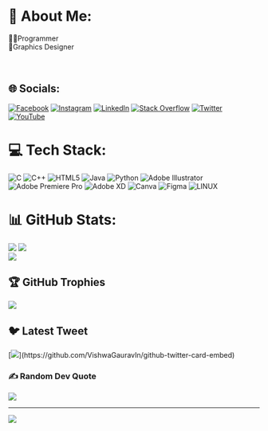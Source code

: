 # 💫 About Me:
👨‍💻Programmer<br>🎨Graphics Designer<br><br><br>


## 🌐 Socials:
[![Facebook](https://img.shields.io/badge/Facebook-%231877F2.svg?logo=Facebook&logoColor=white)](https://facebook.com/https://fb.com/sajjadul.islam.shuvoo) 
[![Instagram](https://img.shields.io/badge/Instagram-%23E4405F.svg?logo=Instagram&logoColor=white)](https://instagram.com/https://instagram.com/sajjadul.islam.shuvo) 
[![LinkedIn](https://img.shields.io/badge/LinkedIn-%230077B5.svg?logo=linkedin&logoColor=white)](https://linkedin.com/in/https://linkedin.com/in/sajjadul-islam-shuvo) 
[![Stack Overflow](https://img.shields.io/badge/-Stackoverflow-FE7A16?logo=stack-overflow&logoColor=white)](https://stackoverflow.com/users/https://stackoverflow.com/users/21212239/saju) [![Twitter](https://img.shields.io/badge/Twitter-%231DA1F2.svg?logo=Twitter&logoColor=white)](https://twitter.com/https://twitter.com/sajjad_shuvo_) 
[![YouTube](https://img.shields.io/badge/YouTube-%23FF0000.svg?logo=YouTube&logoColor=white)](https://youtube.com/@https://www.youtube.com/@x-knightfury)

# 💻 Tech Stack:
![C](https://img.shields.io/badge/c-%2300599C.svg?style=flat&logo=c&logoColor=white) ![C++](https://img.shields.io/badge/c++-%2300599C.svg?style=flat&logo=c%2B%2B&logoColor=white) ![HTML5](https://img.shields.io/badge/html5-%23E34F26.svg?style=flat&logo=html5&logoColor=white) ![Java](https://img.shields.io/badge/java-%23ED8B00.svg?style=flat&logo=java&logoColor=white) ![Python](https://img.shields.io/badge/python-3670A0?style=flat&logo=python&logoColor=ffdd54) ![Adobe Illustrator](https://img.shields.io/badge/adobeillustrator-%23FF9A00.svg?style=flat&logo=adobeillustrator&logoColor=white) ![Adobe Premiere Pro](https://img.shields.io/badge/Adobe%20Premiere%20Pro-9999FF.svg?style=flat&logo=Adobe%20Premiere%20Pro&logoColor=white) ![Adobe XD](https://img.shields.io/badge/Adobe%20XD-470137?style=flat&logo=Adobe%20XD&logoColor=#FF61F6) ![Canva](https://img.shields.io/badge/Canva-%2300C4CC.svg?style=flat&logo=Canva&logoColor=white) 	![Figma](https://img.shields.io/badge/figma-%23F24E1E.svg?style=flat&logo=figma&logoColor=white) ![LINUX](https://img.shields.io/badge/Linux-FCC624?style=flat&logo=linux&logoColor=black)
# 📊 GitHub Stats:
![](https://github-readme-stats.vercel.app/api/top-langs/?username=sajjadul-islam-shuvo&theme=radical&hide_border=false&include_all_commits=false&count_private=false&layout=compact)
![](https://github-readme-stats.vercel.app/api?username=sajjadul-islam-shuvo&theme=radical&hide_border=false&include_all_commits=false&count_private=false)<br/>
![](https://github-readme-streak-stats.herokuapp.com/?user=sajjadul-islam-shuvo&theme=radical&hide_border=false)<br/>

## 🏆 GitHub Trophies
![](https://github-profile-trophy.vercel.app/?username=sajjadul-islam-shuvo&theme=radical&no-frame=false&no-bg=true&margin-w=4)

## 🐦 Latest Tweet
[![](https://gtce.itsvg.in/api?username=https://twitter.com/sajjad_shuvo_)](https://github.com/VishwaGauravIn/github-twitter-card-embed)

### ✍️ Random Dev Quote
![](https://quotes-github-readme.vercel.app/api?type=horizontal&theme=radical)

---
[![](https://visitcount.itsvg.in/api?id=sajjadul-islam-shuvo&icon=5&color=1)](https://visitcount.itsvg.in)

<!-- Proudly created with GPRM ( https://gprm.itsvg.in ) -->
